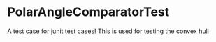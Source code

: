 # PolarAngleComparatorTest
A test case for junit test cases! This is used for testing the convex hull
